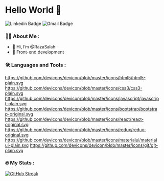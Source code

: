 # Hello World 👋

![Linkedin Badge](https://img.shields.io/badge/-Pushpneet_Singh-blue?style=flat-square&logo=Linkedin&logoColor=white&link=https://www.linkedin.com/in/razan-alsubaie-55bba9204/)
![Gmail Badge](https://img.shields.io/badge/-pushpneetsingh99@gmail.com-c14438?style=flat-square&logo=Gmail&logoColor=white&link=mailto:razansalah41@gmail.com)

### :woman_technologist: About Me :

- 👋 Hi, I’m @RazaSalah
- 👀 Front-end development

### :hammer_and_wrench: Languages and Tools :

https://github.com/devicons/devicon/blob/master/icons/html5/html5-plain.svg
https://github.com/devicons/devicon/blob/master/icons/css3/css3-plain.svg
https://github.com/devicons/devicon/blob/master/icons/javascript/javascript-plain.svg
https://github.com/devicons/devicon/blob/master/icons/bootstrap/bootstrap-original.svg
https://github.com/devicons/devicon/blob/master/icons/react/react-original.svg
https://github.com/devicons/devicon/blob/master/icons/redux/redux-original.svg
https://github.com/devicons/devicon/blob/master/icons/materialui/materialui-plain.svg
https://github.com/devicons/devicon/blob/master/icons/git/git-plain.svg

### :fire: My Stats :

[![GitHub Streak](http://github-readme-streak-stats.herokuapp.com?user=RazaSalah&theme=synthwave&date_format=M%20j%5B%2C%20Y%5D)](https://git.io/streak-stats)

<!---
RazaSalah/RazaSalah is a ✨ special ✨ repository because its `README.md` (this file) appears on your GitHub profile.
You can click the Preview link to take a look at your changes.
--->
